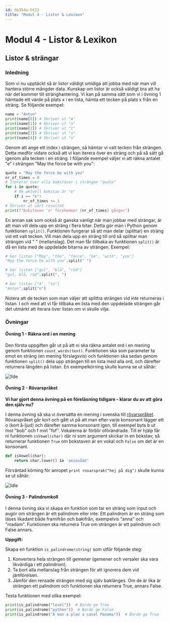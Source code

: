 ```yaml
---
id: da354a-ht22
title: "Modul 4 - Listor & Lexikon"
---
```


# Modul 4 - Listor & Lexikon

## Listor & strängar

### Inledning

Som vi nu upptäckt så är listor väldigt smidiga att jobba med när man vill hantera större mängder data. Kunskap om listor är också väldigt bra att ha när det kommer till stränghantering. Vi kan på samma sätt som vi i övning 1 hämtade ett värde på plats x i en lista, hämta ett tecken på plats x från en sträng. Se följande exempel:

```python
name = "Anton"
print(name[0]) # Skriver ut "A"
print(name[1]) # Skriver ut "n"
print(name[2]) # Skriver ut "t"
print(name[3]) # Skriver ut "o"
print(name[4]) # Skriver ut "n"
```

Genom att ange ett index i strängen, så hämtar vi valt tecken från strängen. Detta medför vidare också att vi kan iterera över en sträng och på så sätt gå igenom alla tecken i en sträng. I följande exempel väljer vi att räkna antalet "e" i strängen "May the force be with you":

```python
quote = "May the force be with you"
nr_of_times = 0
# Itererar över alla bokstäver i strängen "quote"
for i in quote:
    # Om aktuell bokstav är "e"
    if i == "e":
        nr_of_times += 1
# Skriver ut vårt resultat
print(f"Bokstaven 'e' förekommer {nr_of_times} gånger")
```

En annan sak som också är ganska vanligt när man jobbar med strängar, är att man vill dela upp en sträng i flera bitar. Detta gör man i Python genom funktionen `split()`. Funktionen fungerar så att man delar (splittar) en sträng vid ett valt tecken. Vill man dela upp en sträng till ord så splittar man strängen vid " " (mellanslag). Det man får tillbaka av funktionen `split()` är då en lista med de uppdelade bitarna av strängen. Exempel:

```python
# Ger listan ["May", "the", "force", "be", "with", "you"]
"May the force be with you".split(" ")

# Ger listan ["gul", "blå", "röd"]
"gul, blå, röd".split(", ")

# Ger listan ["A", "to"]
"Anton".split("n")
```

Notera att de tecken som man väljer att splittra strängen vid *inte* returneras i listan. I och med att vi får tillbaka en lista med den uppdelade strängen går det utmärkt att iterara över listan om vi skulle vilja.

### Övningar

#### Övning 1 - Räkna ord i en mening

Den första uppgiften går ut på att ni ska räkna antalet ord i en mening genom funktionen `count_words(text)`. Funktionen ska som parameter ta emot en sträng (en mening förslagsvis) och funktionen ska sedan genom funktionen `split()` dela upp strängen till en lista med alla ord, och därefter returnera längden på listan. En exempelkörning skulle kunna se ut såhär:

![Ilde](../images/idle5.png)

#### Övning 2 - Rövarspråket

**Vi har gjort denna övning på en föreläsning tidigare - klarar du av att göra den själv nu?**

I denna övning så ska vi översätta en mening i svenska till [rövarspråket](http://sv.wikipedia.org/wiki/R%C3%B6varspr%C3%A5ket). Rövarspråket går kort och gått ut på att man efter varje konsonant lägger ett o (kort å-ljud) och därefter samma konsonant igen, till exempel byts b ut mot "bob" och f mot "fof". Vokalerna är förblir oförändrade. Till er hjälp får ni funktionen `isVowel(char)` där ni som argument skickar in en bokstav, så returnerar funktionen `True` om bokstaven är en vokal och `False` om det är en konsonant.

```python
def isVowel(char):
    return char.lower() in 'aeiouåäö'
```

Förväntad körning för anropet `print rovarsprak("hej på dig")` skulle kunna se ut såhär:

![Idle](../images/idle6.png)

#### Övning 3 - Palindromkoll

I denna övning ska vi skapa en funktion som tar en sträng som input och avgör om strängen är ett palindrom eller inte. Ett palindrom är en sträng som läses likadant både framifrån och bakifrån, exempelvis "anna" och "madam". Funktionen ska returnera True om strängen är ett palindrom och False annars.

**Uppgift:**

Skapa en funktion `is_palindrome(string)` som utför följande steg:

1. Konvertera hela strängen till gemener (gemener och versaler ska vara likvärdiga i ett palindrom).
2. Ta bort alla mellanslag från strängen för att ignorera dem vid jämförelsen.
3. Jämför den rensade strängen med sig själv baklänges. Om de är lika är strängen ett palindrom och funktionen ska returnera True, annars False.

Testa funktionen med olika exempel:

```python
print(is_palindrome("level"))  # Borde ge True
print(is_palindrome("python"))  # Borde ge False
print(is_palindrome("A man a plan a canal Panama"))  # Borde ge True
```
